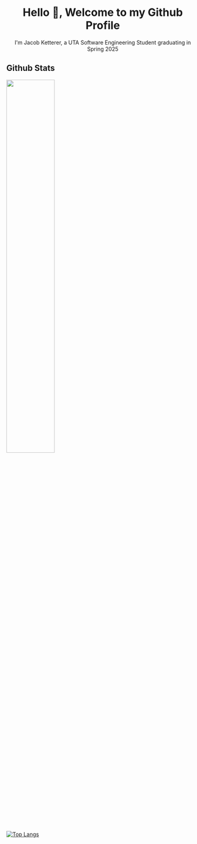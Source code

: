 <h1 align="center">Hello 👋, Welcome to my Github Profile</h1>
<p align="center">I'm Jacob Ketterer, a UTA Software Engineering Student graduating in Spring 2025</p>

<h2>Github Stats</h2>
<a href="https://github.com/jketterer02"><img width="50%" src="https://github-readme-stats-five-ivory-45.vercel.app/api?username=jketterer02&theme=github_dark&show_icons=true"></a>

[![Top Langs](https://github-readme-stats.vercel.app/api/top-langs/?username=jketterer02&layout=compact)](https://github.com/jketterer02/github-readme-stats)


